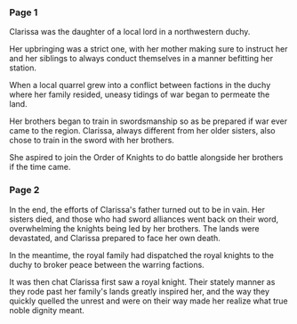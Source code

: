 ### Page 1

Clarissa was the daughter of a local lord in a northwestern duchy.

Her upbringing was a strict one, with her mother making sure to instruct her and her siblings to always conduct themselves in a manner befitting her station.

When a local quarrel grew into a conflict between factions in the duchy where her family resided, uneasy tidings of war began to permeate the land.

Her brothers began to train in swordsmanship so as be prepared if war ever came to the region. Clarissa, always different from her older sisters, also chose to train in the sword with her brothers.

She aspired to join the Order of Knights to do battle alongside her brothers if the time came.

### Page 2

In the end, the efforts of Clarissa's father turned out to be in vain. Her sisters died, and those who had sword alliances went back on their word, overwhelming the knights being led by her brothers. The lands were devastated, and Clarissa prepared to face her own death.

In the meantime, the royal family had dispatched the royal knights to the duchy to broker peace between the warring factions.

It was then chat Clarissa first saw a royal knight. Their stately manner as they rode past her family's lands greatly inspired her, and the way they quickly quelled the unrest and were on their way made her realize what true noble dignity meant.